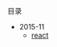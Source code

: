 目录


* 2015-11
    * [react](https://github.com/lenxeon/notes/tree/master/后端/201511/jackson同一实体在不同的场景下指定输出不同的字段)